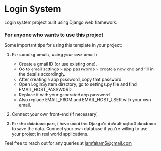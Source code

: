 # Login System
Login system project built using Django web framework.

### For anyone who wants to use this project

Some important tips for using this template in your project:

1) For sending emails, using your own email :-
    - Create a gmail ID (or use existing one).
    - Go to gmail settings > app passwords > create a new one and fill in the details accordingly.
    - After creating a app password, copy that password. 
    - Open LoginSystem directory, go to settings.py file and find EMAIL_HOST_PASSWORD.
    - Replace it with your generated app password.
    - Also replace EMAIL_FROM and EMAIL_HOST_USER with your own email.
 
2) Connect your own front-end (if necessary).

3) For the database part, i have used the Django's default sqlite3 database to save the data. Connect your own database if you're willing to use your project in real world applications. 

Feel free to reach out for any queries at iamfaham5@gmail.com
